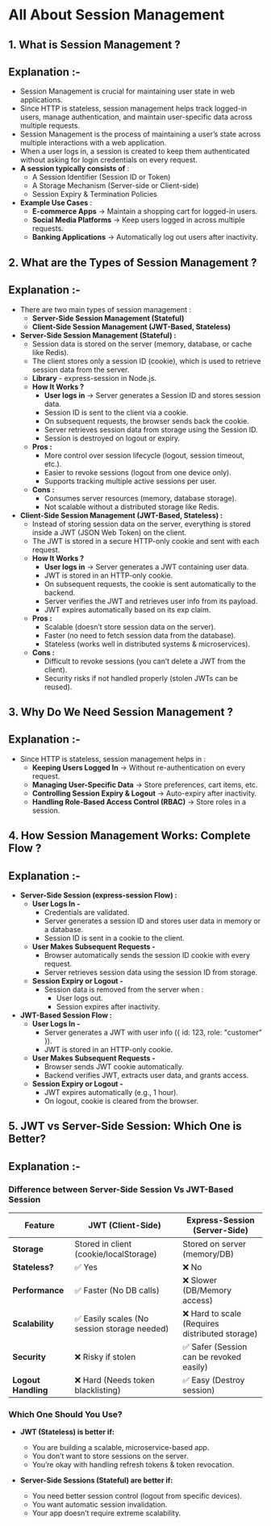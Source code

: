 # All About Session Management 

## 1. What is Session Management ?
## Explanation :-
* Session Management is crucial for maintaining user state in web applications. 
* Since HTTP is stateless, session management helps track logged-in users, manage authentication, and maintain user-specific data across multiple requests.
* Session Management is the process of maintaining a user’s state across multiple interactions with a web application.
* When a user logs in, a session is created to keep them authenticated without asking for login credentials on every request.
* **A session typically consists of** :
	* A Session Identifier (Session ID or Token)
	* A Storage Mechanism (Server-side or Client-side)
	* Session Expiry & Termination Policies
* **Example Use Cases** :
    * **E-commerce Apps** → Maintain a shopping cart for logged-in users.
    * **Social Media Platforms** → Keep users logged in across multiple requests.
    * **Banking Applications** → Automatically log out users after inactivity.

## 2. What are the Types of Session Management ?
## Explanation :-
* There are two main types of session management :
    * **Server-Side Session Management (Stateful)**
    * **Client-Side Session Management (JWT-Based, Stateless)**
* **Server-Side Session Management (Stateful) :** 
    * Session data is stored on the server (memory, database, or cache like Redis).
	* The client stores only a session ID (cookie), which is used to retrieve session data from the server.
	* **Library** - express-session in Node.js.
    * **How It Works ?**
    	* **User logs in** → Server generates a Session ID and stores session data.
    	* Session ID is sent to the client via a cookie.
	    * On subsequent requests, the browser sends back the cookie.
	    * Server retrieves session data from storage using the Session ID.
	    * Session is destroyed on logout or expiry.
    * **Pros :**
        * More control over session lifecycle (logout, session timeout, etc.).
        * Easier to revoke sessions (logout from one device only).
        * Supports tracking multiple active sessions per user.
    * **Cons :** 
        * Consumes server resources (memory, database storage).
        * Not scalable without a distributed storage like Redis.
* **Client-Side Session Management (JWT-Based, Stateless) :**
    * Instead of storing session data on the server, everything is stored inside a JWT (JSON Web Token) on the client.
	* The JWT is stored in a secure HTTP-only cookie and sent with each request.
    * **How It Works ?**
    	* **User logs in** → Server generates a JWT containing user data.
    	* JWT is stored in an HTTP-only cookie.
	    * On subsequent requests, the cookie is sent automatically to the backend.
	    * Server verifies the JWT and retrieves user info from its payload.
	    * JWT expires automatically based on its exp claim.
    * **Pros :** 
        * Scalable (doesn’t store session data on the server).
        * Faster (no need to fetch session data from the database).
        * Stateless (works well in distributed systems & microservices).
    * **Cons :** 
        * Difficult to revoke sessions (you can’t delete a JWT from the client).
        * Security risks if not handled properly (stolen JWTs can be reused).

## 3. Why Do We Need Session Management ?
## Explanation :-
* Since HTTP is stateless, session management helps in :
    * **Keeping Users Logged In** → Without re-authentication on every request.
    * **Managing User-Specific Data** → Store preferences, cart items, etc.
    * **Controlling Session Expiry & Logout** → Auto-expiry after inactivity.
    * **Handling Role-Based Access Control (RBAC)** → Store roles in a session.

## 4. How Session Management Works: Complete Flow ?
## Explanation :-
* **Server-Side Session (express-session Flow) :** 
    * **User Logs In -**
    	* Credentials are validated.
	    * Server generates a session ID and stores user data in memory or a database.
	    * Session ID is sent in a cookie to the client.
    * **User Makes Subsequent Requests -**
    	* Browser automatically sends the session ID cookie with every request.
	    * Server retrieves session data using the session ID from storage.
    * **Session Expiry or Logout -** 
        * Session data is removed from the server when :
	        * User logs out.
	        * Session expires after inactivity.
* **JWT-Based Session Flow :** 
    * **User Logs In -** 
    	* Server generates a JWT with user info ({ id: 123, role: "customer" }).
	    * JWT is stored in an HTTP-only cookie.
    * **User Makes Subsequent Requests -**
    	* Browser sends JWT cookie automatically.
	    * Backend verifies JWT, extracts user data, and grants access.
    * **Session Expiry or Logout -**
    	* JWT expires automatically (e.g., 1 hour).
    	* On logout, cookie is cleared from the browser.

## 5. JWT vs Server-Side Session: Which One is Better?
## Explanation :-
### Difference between Server-Side Session Vs JWT-Based Session

| Feature            | JWT (Client-Side)                        | Express-Session (Server-Side)             |
|--------------------|----------------------------------------|-----------------------------------------|
| **Storage**       | Stored in client (cookie/localStorage)  | Stored on server (memory/DB)           |
| **Stateless?**    | ✅ Yes                                  | ❌ No                                  |
| **Performance**   | ✅ Faster (No DB calls)                 | ❌ Slower (DB/Memory access)           |
| **Scalability**   | ✅ Easily scales (No session storage needed) | ❌ Hard to scale (Requires distributed storage) |
| **Security**      | ❌ Risky if stolen                      | ✅ Safer (Session can be revoked easily) |
| **Logout Handling** | ❌ Hard (Needs token blacklisting)    | ✅ Easy (Destroy session)              |

### Which One Should You Use?
- **JWT (Stateless) is better if:**
  - You are building a scalable, microservice-based app.
  - You don’t want to store sessions on the server.
  - You’re okay with handling refresh tokens & token revocation.

- **Server-Side Sessions (Stateful) are better if:**
  - You need better session control (logout from specific devices).
  - You want automatic session invalidation.
  - Your app doesn’t require extreme scalability.
